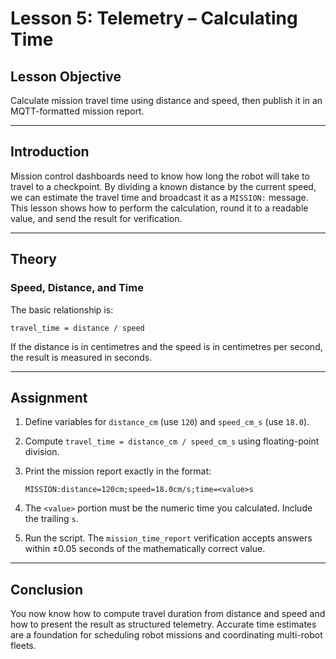 # **Lesson 5: Telemetry – Calculating Time**

## **Lesson Objective**

Calculate mission travel time using distance and speed, then publish it in an MQTT-formatted mission report.

---

## **Introduction**

Mission control dashboards need to know how long the robot will take to travel to a checkpoint. By dividing a known distance by the current speed, we can estimate the travel time and broadcast it as a `MISSION:` message. This lesson shows how to perform the calculation, round it to a readable value, and send the result for verification.

---

## **Theory**

### **Speed, Distance, and Time**

The basic relationship is:

```text
travel_time = distance / speed
```

If the distance is in centimetres and the speed is in centimetres per second, the result is measured in seconds.

---

## **Assignment**

1. Define variables for `distance_cm` (use `120`) and `speed_cm_s` (use `18.0`).
2. Compute `travel_time = distance_cm / speed_cm_s` using floating-point division.
3. Print the mission report exactly in the format:

   ```text
   MISSION:distance=120cm;speed=18.0cm/s;time=<value>s
   ```

4. The `<value>` portion must be the numeric time you calculated. Include the trailing `s`.
5. Run the script. The `mission_time_report` verification accepts answers within ±0.05 seconds of the mathematically correct value.

---

## **Conclusion**

You now know how to compute travel duration from distance and speed and how to present the result as structured telemetry. Accurate time estimates are a foundation for scheduling robot missions and coordinating multi-robot fleets.
